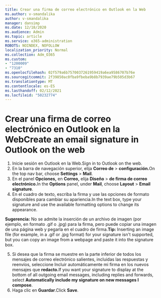 ```yaml
---
title: Crear una firma de correo electrónico en Outlook en la Web
ms.author: v-smandalika
author: v-smandalika
manager: dansimp
ms.date: 12/18/2020
ms.audience: Admin
ms.topic: article
ms.service: o365-administration
ROBOTS: NOINDEX, NOFOLLOW
localization_priority: Normal
ms.collection: Adm_O365
ms.custom:
- "1200009"
- "7310"
ms.openlocfilehash: 02f579a6b7570037261959419a6ea9586707b76e
ms.sourcegitcommit: 2f39850ac0fba9fbeba9b8b7939ae79b505d3b67
ms.translationtype: MT
ms.contentlocale: es-ES
ms.lasthandoff: 02/12/2021
ms.locfileid: "50232774"
---
```

# <a name="create-an-email-signature-in-outlook-on-the-web"></a><span data-ttu-id="91814-102">Crear una firma de correo electrónico en Outlook en la Web</span><span class="sxs-lookup"><span data-stu-id="91814-102">Create an email signature in Outlook on the web</span></span>

1. <span data-ttu-id="91814-103">Inicie sesión en Outlook en la Web.</span><span class="sxs-lookup"><span data-stu-id="91814-103">Sign in to Outlook on the web.</span></span>
2. <span data-ttu-id="91814-104">En la barra de navegación superior, elija **Correo de**  >  **configuración.**</span><span class="sxs-lookup"><span data-stu-id="91814-104">On the top nav bar, choose **Settings** > **Mail**.</span></span>
3. <span data-ttu-id="91814-105">En el panel **Opciones,** en **Correo,** elija **Diseño**  >  **de firma de correo electrónico.**</span><span class="sxs-lookup"><span data-stu-id="91814-105">In the **Options** panel, under **Mail**, choose **Layout** > **Email signature**.</span></span>
4. <span data-ttu-id="91814-106">En el cuadro de texto, escriba la firma y use las opciones de formato disponibles para cambiar su apariencia.</span><span class="sxs-lookup"><span data-stu-id="91814-106">In the text box, type your signature and use the available formatting options to change its appearance.</span></span>

<span data-ttu-id="91814-107">**Sugerencia:** No se admite la inserción de un archivo de imagen (por ejemplo, en formato .gif o .jpg) para la firma, pero puede copiar una imagen de una página web y pegarla en el cuadro de firma.</span><span class="sxs-lookup"><span data-stu-id="91814-107">**Tip:** Inserting an image file (for example, in a .gif or .jpg format) for your signature isn't supported, but you can copy an image from a webpage and paste it into the signature box.</span></span>

5. <span data-ttu-id="91814-108">Si desea que la firma se muestre en la parte inferior de todos los mensajes de correo electrónico salientes, incluidas las respuestas y reenvíos, seleccione Incluir automáticamente mi firma en los nuevos mensajes que **redacto.**</span><span class="sxs-lookup"><span data-stu-id="91814-108">If you want your signature to display at the bottom of all outgoing email messages, including replies and forwards, select **Automatically include my signature on new messages I compose**.</span></span>
6. <span data-ttu-id="91814-109">Haga clic en **Guardar**.</span><span class="sxs-lookup"><span data-stu-id="91814-109">Click **Save**.</span></span>
